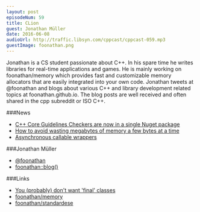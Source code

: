 ```yaml
---
layout: post
episodeNum: 59
title: CLion
guest: Jonathan Müller
date: 2016-06-08
audioUrl: http://traffic.libsyn.com/cppcast/cppcast-059.mp3
guestImage: foonathan.png
---
```


Jonathan is a CS student passionate about C++.
In his spare time he writes libraries for real-time applications and games.
He is mainly working on foonathan/memory which provides fast and customizable memory allocators that are easily integrated into your own code.
Jonathan tweets at @foonathan and blogs about various C++ and library development related topics at foonathan.github.io.
The blog posts are well received and often shared in the cpp subreddit or ISO C++.

###News

 - [C++ Core Guidelines Checkers are now in a single Nuget package](https://blogs.msdn.microsoft.com/vcblog/2016/06/03/c-core-guidelines-checkers-are-now-in-a-single-nuget-package/)
 - [How to avoid wasting megabytes of memory a few bytes at a time](http://developers.redhat.com/blog/2016/06/01/how-to-avoid-wasting-megabytes-of-memory-a-few-bytes-at-a-time/)
 - [Asynchronous callable wrappers](http://www.modernescpp.com/index.php/asynchronous-callable-wrappers)
 
###Jonathan Müller

 - [@foonathan](https://twitter.com/foonathan)
 - [foonathan::blog()](https://foonathan.github.io/)
 
###Links

 - [You (probably) don't want 'final' classes](https://foonathan.github.io/blog/2016/05/27/final.html)
 - [foonathan/memory](https://github.com/foonathan/memory)
 - [foonathan/standardese](https://github.com/foonathan/standardese)

